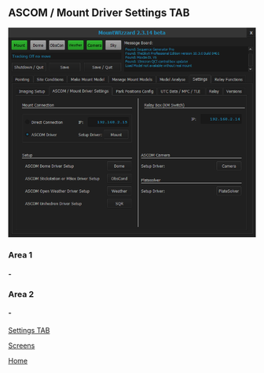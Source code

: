 ## ASCOM / Mount Driver Settings TAB

<img src="../pics/tab_settings_ascommountdriver.png"/>

### Area 1

#### -

### Area 2

#### -

[Settings TAB](11start06.md)

[Screens](11start00.md)

[Home](00home.md)